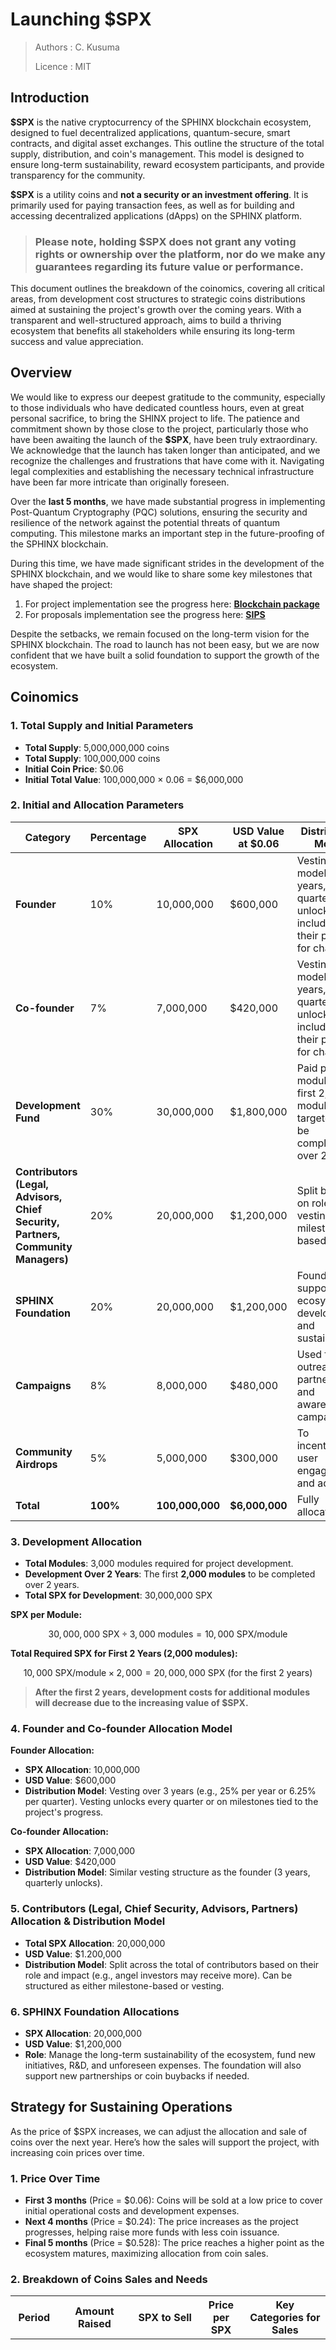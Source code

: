 # Launching $SPX

> Authors : C. Kusuma
> 
> Licence : MIT

## Introduction

**$SPX** is the native cryptocurrency of the SPHINX blockchain ecosystem, designed to fuel decentralized applications, quantum-secure, smart contracts, and digital asset exchanges. This outline the structure of the total supply, distribution, and coin's management. This model is designed to ensure long-term sustainability, reward ecosystem participants, and provide transparency for the community.

**$SPX** is a utility coins and **not a security or an investment offering**. It is primarily used for paying transaction fees, as well as for building and accessing decentralized applications (dApps) on the SPHINX platform.

> ### **Please note, holding $SPX does not grant any voting rights or ownership over the platform, nor do we make any guarantees regarding its future value or performance.**


This document outlines the breakdown of the coinomics, covering all critical areas, from development cost structures to strategic coins distributions aimed at sustaining the project's growth over the coming years. With a transparent and well-structured approach, aims to build a thriving ecosystem that benefits all stakeholders while ensuring its long-term success and value appreciation.


## Overview

We would like to express our deepest gratitude to the community, especially to those individuals who have dedicated countless hours, even at great personal sacrifice, to bring the SHINX project to life. The patience and commitment shown by those close to the project, particularly those who have been awaiting the launch of the **$SPX**, have been truly extraordinary. We acknowledge that the launch has taken longer than anticipated, and we recognize the challenges and frustrations that have come with it. Navigating legal complexities and establishing the necessary technical infrastructure have been far more intricate than originally foreseen.

Over the **last 5 months**, we have made substantial progress in implementing Post-Quantum Cryptography (PQC) solutions, ensuring the security and resilience of the network against the potential threats of quantum computing. This milestone marks an important step in the future-proofing of the SPHINX blockchain.

During this time, we have made significant strides in the development of the SPHINX blockchain, and we would like to share some key milestones that have shaped the project: 

1. For project implementation see the progress here: **[Blockchain package](https://github.com/sphinx-core/go)**
2. For proposals implementation see the progress here: **[SIPS](https://github.com/sphinx-core/sips)**

Despite the setbacks, we remain focused on the long-term vision for the SPHINX blockchain. The road to launch has not been easy, but we are now confident that we have built a solid foundation to support the growth of the ecosystem.


## Coinomics

### 1. Total Supply and Initial Parameters

- **Total Supply**: 5,000,000,000 coins  
- **Total Supply**: 100,000,000 coins  
- **Initial Coin Price**: $0.06  
- **Initial Total Value**: 100,000,000 × 0.06 = $6,000,000  

### 2. Initial and Allocation Parameters

| Category                                                | Percentage | SPX Allocation | USD Value at $0.06 | Distribution Model                                                           |
|---------------------------------------------------------|------------|-----------------|--------------------|----------------------------------------------------------------------------|
| **Founder**                                             | 10%        | 10,000,000      | $600,000           | Vesting model over 3 years, quarterly unlocks, including their plans for charity.                              |
| **Co-founder**                                          | 7%         | 7,000,000       | $420,000           | Vesting model over 3 years, quarterly unlocks, including their plans for charity.                              |
| **Development Fund**                             | 30%        | 30,000,000      | $1,800,000         | Paid per module. The first 2,000 modules targeted to be completed over 2 years.      |
| **Contributors (Legal, Advisors, Chief Security, Partners, Community Managers)** | 20% | 20,000,000      | $1,200,000         | Split based on roles, vesting or milestone-based.                          |
| **SPHINX Foundation**                                   | 20%        | 20,000,000      | $1,200,000         | Foundation to support ecosystem, development, and sustainability.          |
| **Campaigns**                                           | 8%         | 8,000,000       | $480,000           | Used for outreach, partnerships, and awareness campaigns.                  |
| **Community Airdrops**                                  | 5%         | 5,000,000       | $300,000           | To incentivize user engagement and adoption.                                |
| **Total**                                               | **100%**   | **100,000,000** | **$6,000,000**     | Fully allocated.                                                            |

### 3. Development Allocation

- **Total Modules**: 3,000 modules required for project development.  
- **Development Over 2 Years**: The first **2,000 modules** to be completed over 2 years.  
- **Total SPX for Development**: 30,000,000 SPX  

**SPX per Module:**

```math
30,000,000 \text{ SPX} \div 3,000 \text{ modules} = 10,000 \text{ SPX/module}
```

**Total Required SPX for First 2 Years (2,000 modules):**

```math
10,000 \text{ SPX/module} \times 2,000 = 20,000,000 \text{ SPX} \text{ (for the first 2 years)}
```
> **After the first 2 years, development costs for additional modules will decrease due to the increasing value of **$SPX**.**



### 4. Founder and Co-founder Allocation Model

**Founder Allocation:**
- **SPX Allocation**: 10,000,000  
- **USD Value**: $600,000  
- **Distribution Model**: Vesting over 3 years (e.g., 25% per year or 6.25% per quarter). Vesting unlocks every quarter or on milestones tied to the project's progress.

**Co-founder Allocation:**
- **SPX Allocation**: 7,000,000  
- **USD Value**: $420,000  
- **Distribution Model**: Similar vesting structure as the founder (3 years, quarterly unlocks).


### 5. Contributors (Legal, Chief Security, Advisors, Partners) Allocation & Distribution Model

- **Total SPX Allocation**: 20,000,000  
- **USD Value**: $1.200,000  
- **Distribution Model**: Split across the total of contributors based on their role and impact (e.g., angel investors may receive more). Can be structured as either milestone-based or vesting.

### 6. SPHINX Foundation Allocations

- **SPX Allocation**: 20,000,000  
- **USD Value**: $1,200,000  
- **Role**: Manage the long-term sustainability of the ecosystem, fund new initiatives, R&D, and unforeseen expenses. The foundation will also support new partnerships or coin buybacks if needed.


## Strategy for Sustaining Operations

As the price of $SPX increases, we can adjust the allocation and sale of coins over the next year. Here’s how the sales will support the project, with increasing coin prices over time.


### 1. Price Over Time

- **First 3 months** (Price = $0.06): Coins will be sold at a low price to cover initial operational costs and development expenses.
- **Next 4 months** (Price = $0.24): The price increases as the project progresses, helping raise more funds with less coin issuance.
- **Final 5 months** (Price = $0.528): The price reaches a higher point as the ecosystem matures, maximizing allocation from coin sales.

### 2. Breakdown of Coins Sales and Needs

| Period           | Amount Raised | SPX to Sell      | Price per SPX | Key Categories for Sales                            | Allocation Strategy                                                                 |
|------------------|---------------|------------------|---------------|----------------------------------------------------|-------------------------------------------------------------------------------------|
| **First 3 Months**| $1,200,000    | 20,000,000 SPX   | $0.06         | Engineers (Development), Founder, Co-founder, Contributors (Legal, Advisors, Partners) | Focus on funding development (2000 modules). Sell from Engineer allocation (20M SPX), limited sales from Founder (10% of 10M = 1M SPX), Co-founder (10% of 7M = 700K SPX). Contributions are milestone-based or vested, so only a small amount will be sold from this allocation in the first 3 months. |
| **Next 4 Months**| $3,600,000    | 15,000,000 SPX   | $0.24         | Campaigns, Contributors (Legal, Advisors, Chief Security, Partners, Community Managers) | Focus on expanding the community and marketing. Sell from Community Managers (5M SPX) and Campaigns (8M SPX). Contributors can begin selling depending on milestones or vesting schedules. |
| **Final 5 Months**| $13,200,000   | 25,000,000 SPX   | $0.528        | Engineers (Development), Founder, Co-founder, Contributors (Legal, Advisors, Chief Security, Partners, Community Managers) | Continue development and ecosystem growth. Sell from Engineers (remaining coins as needed for further development), and SPHINX Foundation allocation to support the project’s sustainability. Contributors' sales based on milestones and vesting terms. |

### 3.Total Breakdown

- **Total SPX to be Sold**: 60,000,000
- **Total Raised from Issuance**: $18,000,000


### 4. Sustainability and Survival Plan

The $SPX Coin Sale is structured to ensure long-term sustainability and project survival. By offering 60,000,000 SPX over 12 months, we aim to raise $18,000,000 through three phases of coin sales.

**First 3 months (Price = .06):**

In the first period, we will sell 20,000,000 SPX to raise $1,200,000. These funds will cover initial operational costs and the development of 2000 modules. The funds raised will be allocated primarily towards development (including engineers, founders, and contributors). This low price ensures that enough funds are available for the project's startup phase while keeping the coin issuance low.

**Next 4 months (Price = .24):**

In the second phase, we will sell 15,000,000 SPX for $3,600,000. The price increase will help us raise more funds with fewer coins. This phase is critical for expanding the community, marketing, and securing partnerships, as well as for rewarding the community managers, campaigns, and contributors. The rise in price will also ensure that less SPX is needed for a more significant impact on the project.

**Final 5 months (Price = .528):**

In the final phase, we will sell 25,000,000 SPX to raise $13,200,000. The price increase further optimizes the remaining supply to fund development and the SPHINX Foundation's sustainability efforts. The project's ecosystem will have matured, so the funds raised in this final phase will support continued development and help build a sustainable and profitable environment for the SPX ecosystem.


### 5. Distributed Campaigns and Airdrop Model

**Campaign Allocations**:
8,000,000 $SPX will be allocated towards **distributed campaigns** and **community engagement** efforts. These funds will be used to run various activities aimed at expanding the project's visibility, increasing adoption, and forming key partnerships. This includes:

- **Partnerships**: Collaborations with influencers, content creators, and other blockchain projects to drive engagement.
- **Marketing Campaigns**: Run digital and offline campaigns targeting specific user groups and promoting **$SPX**.
- **Community Outreach**: Organize events such as meetups, webinars, and hackathons to engage with the community and expand the user base.

### 6. Community Airdrop:
5,000,000 $SPX will be reserved for **airdrop campaigns** aimed at encouraging early adoption, user engagement, and promoting the **$SPX** ecosystem. Airdrops will be carried out with the following goals:

- **User Engagement**: Rewarding users who participate in specific actions like signing up for the newsletter, participating in surveys, or following social media channels.
- **Incentivizing Holders**: Reward loyal users by distributing a portion of the airdropped coins based on their commitment to holding the coins long term.
- **Building Community Awareness**: Distribute coins to a wider audience to create awareness and increase the coin’s presence in the market.

These **distributed campaigns** and **airdrop** strategies are critical for increasing the **$SPX** coin’s exposure, driving early user engagement, and creating a solid base of active holders.

# Reference
**[Ether ICO 2014](https://blog.ethereum.org/2014/07/22/launching-the-ether-sale)**
